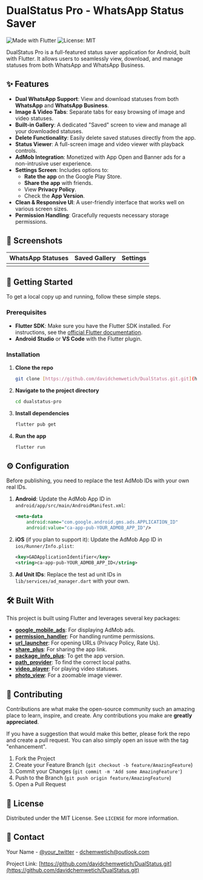 # DualStatus Pro - WhatsApp Status Saver

![Made with Flutter](https://img.shields.io/badge/Made%20with-Flutter-1C86F2.svg)
![License: MIT](https://img.shields.io/badge/License-MIT-yellow.svg)

DualStatus Pro is a full-featured status saver application for Android, built with Flutter. It allows users to seamlessly view, download, and manage statuses from both WhatsApp and WhatsApp Business.

## ✨ Features

- **Dual WhatsApp Support**: View and download statuses from both **WhatsApp** and **WhatsApp Business**.
- **Image & Video Tabs**: Separate tabs for easy browsing of image and video statuses.
- **Built-in Gallery**: A dedicated "Saved" screen to view and manage all your downloaded statuses.
- **Delete Functionality**: Easily delete saved statuses directly from the app.
- **Status Viewer**: A full-screen image and video viewer with playback controls.
- **AdMob Integration**: Monetized with App Open and Banner ads for a non-intrusive user experience.
- **Settings Screen**: Includes options to:
  - **Rate the app** on the Google Play Store.
  - **Share the app** with friends.
  - View **Privacy Policy**.
  - Check the **App Version**.
- **Clean & Responsive UI**: A user-friendly interface that works well on various screen sizes.
- **Permission Handling**: Gracefully requests necessary storage permissions.

## 📸 Screenshots

| WhatsApp Statuses | Saved Gallery | Settings |
| :---: |:---:|:---:|
|  |

## 🚀 Getting Started

To get a local copy up and running, follow these simple steps.

### Prerequisites

- **Flutter SDK**: Make sure you have the Flutter SDK installed. For instructions, see the [official Flutter documentation](https://flutter.dev/docs/get-started/install).
- **Android Studio** or **VS Code** with the Flutter plugin.

### Installation

1.  **Clone the repo**
    ```sh
    git clone [https://github.com/davidchemwetich/DualStatus.git.git](https://github.com/davidchemwetich/DualStatus.git.git)
    ```
2.  **Navigate to the project directory**
    ```sh
    cd dualstatus-pro
    ```
3.  **Install dependencies**
    ```sh
    flutter pub get
    ```
4.  **Run the app**
    ```sh
    flutter run
    ```

## ⚙️ Configuration

Before publishing, you need to replace the test AdMob IDs with your own real IDs.

1.  **Android**: Update the AdMob App ID in `android/app/src/main/AndroidManifest.xml`:
    ```xml
    <meta-data
        android:name="com.google.android.gms.ads.APPLICATION_ID"
        android:value="ca-app-pub-YOUR_ADMOB_APP_ID"/>
    ```

2.  **iOS** (if you plan to support it): Update the AdMob App ID in `ios/Runner/Info.plist`:
    ```xml
    <key>GADApplicationIdentifier</key>
    <string>ca-app-pub-YOUR_ADMOB_APP_ID</string>
    ```

3.  **Ad Unit IDs**: Replace the test ad unit IDs in `lib/services/ad_manager.dart` with your own.

## 🛠 Built With

This project is built using Flutter and leverages several key packages:

- **[google_mobile_ads](https://pub.dev/packages/google_mobile_ads)**: For displaying AdMob ads.
- **[permission_handler](https://pub.dev/packages/permission_handler)**: For handling runtime permissions.
- **[url_launcher](https://pub.dev/packages/url_launcher)**: For opening URLs (Privacy Policy, Rate Us).
- **[share_plus](https://pub.dev/packages/share_plus)**: For sharing the app link.
- **[package_info_plus](https://pub.dev/packages/package_info_plus)**: To get the app version.
- **[path_provider](https://pub.dev/packages/path_provider)**: To find the correct local paths.
- **[video_player](https://pub.dev/packages/video_player)**: For playing video statuses.
- **[photo_view](https://pub.dev/packages/photo_view)**: For a zoomable image viewer.

## 🤝 Contributing

Contributions are what make the open-source community such an amazing place to learn, inspire, and create. Any contributions you make are **greatly appreciated**.

If you have a suggestion that would make this better, please fork the repo and create a pull request. You can also simply open an issue with the tag "enhancement".

1.  Fork the Project
2.  Create your Feature Branch (`git checkout -b feature/AmazingFeature`)
3.  Commit your Changes (`git commit -m 'Add some AmazingFeature'`)
4.  Push to the Branch (`git push origin feature/AmazingFeature`)
5.  Open a Pull Request

## 📄 License

Distributed under the MIT License. See `LICENSE` for more information.

## 📧 Contact

Your Name - [@your_twitter](https://twitter.com/bynetops) - dchemwetich@outlook.com

Project Link: [https://github.com/davidchemwetich/DualStatus.git](https://github.com/davidchemwetich/DualStatus.git)
